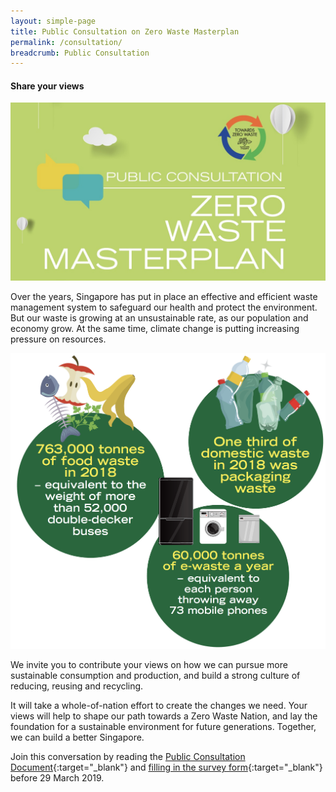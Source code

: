 ```yaml
---
layout: simple-page
title: Public Consultation on Zero Waste Masterplan
permalink: /consultation/
breadcrumb: Public Consultation
---
```


#### Share your views 

![Zero Waste Consultation](/images/zwc.jpeg)

Over the years, Singapore has put in place an effective and efficient waste management system to safeguard our health and protect the environment. But our waste is growing at an unsustainable rate, as our population and economy grow. At the same time, climate change is putting increasing pressure on resources. 

![Zero Waste Consultation](/images/consultation.png)

We invite you to contribute your views on how we can pursue more sustainable consumption and production, and build a strong culture of reducing, reusing and recycling. 

It will take a whole-of-nation effort to create the changes we need. Your views will help to shape our path towards a Zero Waste Nation, and lay the foundation for a sustainable environment for future generations. Together, we can build a better Singapore. 

Join this conversation by reading the [Public Consultation Document](/images/ZWConsultation.pdf){:target="_blank"} and [filling in the survey form](http://mewr.sg/zerowasteconsultation){:target="_blank"} before 29 March 2019.


